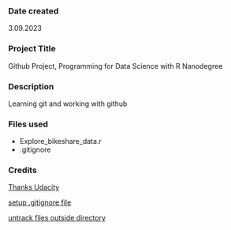 ### Date created
3.09.2023

### Project Title
Github Project, Programming for Data Science with R Nanodegree 

### Description
Learning git and working with github

### Files used
- Explore_bikeshare_data.r
- .gitignore

### Credits
[Thanks Udacity](https://www.udacity.com/course/programming-for-data-science-nanodegree-with-R--nd118?gclid=CjwKCAjw3dCnBhBCEiwAVvLcuycs2KHMoNaFnJZylGDO_y1gs3pqFzbVcBvmi4ibicW0OjCRwHOABhoCCtIQAvD_BwE&utm_campaign=19167921312_c_individuals&utm_keyword=udacity%20r%20programming_e&utm_medium=ads_r&utm_source=gsem_brand&utm_term=143524475959)

[setup .gitignore file](https://techblost.com/how-to-setup-gitignore-file/)

[untrack files outside directory](https://stackoverflow.com/questions/47270084/why-is-git-mentioning-an-untracked-file-outside-my-current-directory)
